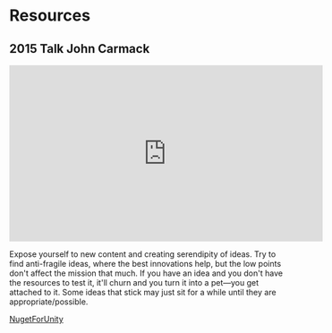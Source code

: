 # Resources

## 2015 Talk John Carmack
<iframe width="560" height="315" src="https://www.youtube-nocookie.com/embed/dSCBCk4xVa0" frameborder="0" allow="accelerometer; autoplay; clipboard-write; encrypted-media; gyroscope; picture-in-picture" allowfullscreen></iframe>

Expose yourself to new content and creating serendipity of ideas.
Try to find anti-fragile ideas, where the best innovations help, but the low points don't affect the mission that much.
If you have an idea and you don't have the resources to test it, it'll churn and you turn it into a pet—you get attached to it. Some ideas that stick may just sit for a while until they are appropriate/possible.

[NugetForUnity](https://github.com/GlitchEnzo/NuGetForUnity)
